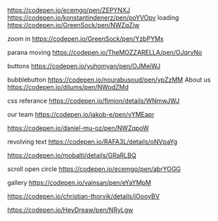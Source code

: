 https://codepen.io/ecemgo/pen/ZEPYNXJ
https://codepen.io/konstantindenerz/pen/poYVOpv
loading
https://codepen.io/GreenSock/pen/NWZqZjw

zoom in
https://codepen.io/GreenSock/pen/YzbPYMx

parana moving
https://codepen.io/TheMOZZARELLA/pen/OJqrvNo

buttons
https://codepen.io/yuhomyan/pen/OJMejWJ

bubblebutton
https://codepen.io/nourabusoud/pen/ypZzMM
About us
https://codepen.io/dilums/pen/NWodZMd

css referance
https://codepen.io/fimion/details/WNmwJWJ

our team
https://codepen.io/jakob-e/pen/vYMEapr

https://codepen.io/daniel-mu-oz/pen/NWZqpoW

revolving text
https://codepen.io/RAFA3L/details/oNVpaYg

https://codepen.io/mobalti/details/GRaRLBQ

scroll open circle
https://codepen.io/ecemgo/pen/abrYOGG

gallery
https://codepen.io/vainsan/pen/eYaYMpM

https://codepen.io/christian-thorvik/details/jOooyBV

https://codepen.io/HeyDreaw/pen/NRyLgw
